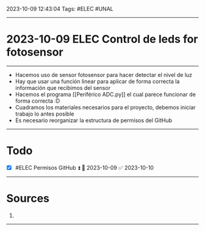 2023-10-09
12:43:04
Tags: #ELEC #UNAL 
___
# 2023-10-09 ELEC Control de leds for fotosensor
___
* Hacemos uso de sensor fotosensor para hacer detectar el nivel de luz
* Hay que usar una función linear para aplicar de forma correcta la información que recibimos del sensor
* Hacemos el programa [[Periférico ADC.py]] el cual parece funcionar de forma correcta :D
* Cuadramos los materiales necesarios para el proyecto, debemos iniciar trabajo lo antes posible
* Es necesario reorganizar la estructura de permisos del GitHub
___
# Todo
- [x] #ELEC Permisos GitHub ⏫ 📅 2023-10-09 ✅ 2023-10-10
___
# Sources
1. 
___